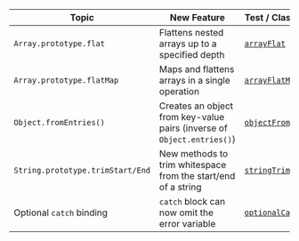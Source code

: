 | Topic                            | New Feature                                                            | Test / Class Example                                       |
|----------------------------------|------------------------------------------------------------------------|------------------------------------------------------------|
| `Array.prototype.flat`           | Flattens nested arrays up to a specified depth                         | [`arrayFlat`](features/arrayFlat.js)                       |
| `Array.prototype.flatMap`        | Maps and flattens arrays in a single operation                         | [`arrayFlatMap`](features/arrayFlatMap.js)                 |
| `Object.fromEntries()`           | Creates an object from key-value pairs (inverse of `Object.entries()`) | [`objectFromEntries`](features/objectFromEntries.js)       |
| `String.prototype.trimStart/End` | New methods to trim whitespace from the start/end of a string          | [`stringTrim`](features/stringTrim.js)                     |
| Optional `catch` binding         | `catch` block can now omit the error variable                          | [`optionalCatchBinding`](features/optionalCatchBinding.js) |

